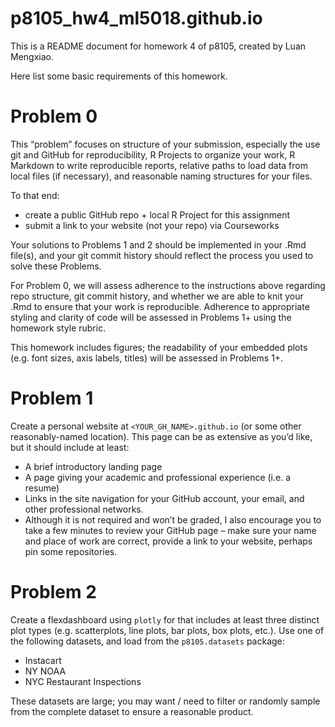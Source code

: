 # p8105_hw4_ml5018.github.io

This is a README document for homework 4 of p8105, created by Luan Mengxiao.

Here list some basic requirements of this homework.

# Problem 0

This “problem” focuses on structure of your submission, especially the use git and GitHub for reproducibility, R Projects to organize your work, R Markdown to write reproducible reports, relative paths to load data from local files (if necessary), and reasonable naming structures for your files.

To that end:

* create a public GitHub repo + local R Project for this assignment
* submit a link to your website (not your repo) via Courseworks

Your solutions to Problems 1 and 2 should be implemented in your .Rmd file(s), and your git commit history should reflect the process you used to solve these Problems.

For Problem 0, we will assess adherence to the instructions above regarding repo structure, git commit history, and whether we are able to knit your .Rmd to ensure that your work is reproducible. Adherence to appropriate styling and clarity of code will be assessed in Problems 1+ using the homework style rubric.

This homework includes figures; the readability of your embedded plots (e.g. font sizes, axis labels, titles) will be assessed in Problems 1+.

# Problem 1

Create a personal website at `<YOUR_GH_NAME>.github.io` (or some other reasonably-named location). This page can be as extensive as you’d like, but it should include at least:

* A brief introductory landing page
* A page giving your academic and professional experience (i.e. a resume)
* Links in the site navigation for your GitHub account, your email, and other professional networks.
* Although it is not required and won’t be graded, I also encourage you to take a few minutes to review your GitHub page – make sure your name and place of work are correct, provide a link to your website, perhaps pin some repositories.

# Problem 2

Create a flexdashboard using `plotly` for that includes at least three distinct plot types (e.g. scatterplots, line plots, bar plots, box plots, etc.). Use one of the following datasets, and load from the `p8105.datasets` package:

* Instacart
* NY NOAA
* NYC Restaurant Inspections

These datasets are large; you may want / need to filter or randomly sample from the complete dataset to ensure a reasonable product.

